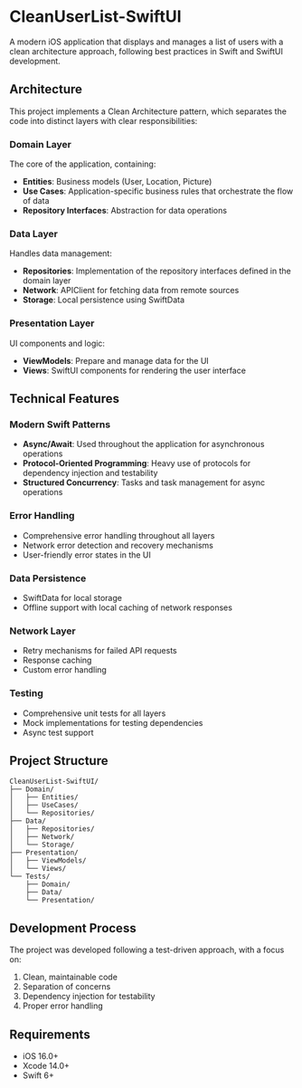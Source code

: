 # CleanUserList-SwiftUI

A modern iOS application that displays and manages a list of users with a clean architecture approach, following best practices in Swift and SwiftUI development.

## Architecture

This project implements a Clean Architecture pattern, which separates the code into distinct layers with clear responsibilities:

### Domain Layer

The core of the application, containing:
- **Entities**: Business models (User, Location, Picture)
- **Use Cases**: Application-specific business rules that orchestrate the flow of data
- **Repository Interfaces**: Abstraction for data operations

### Data Layer

Handles data management:
- **Repositories**: Implementation of the repository interfaces defined in the domain layer
- **Network**: APIClient for fetching data from remote sources
- **Storage**: Local persistence using SwiftData

### Presentation Layer

UI components and logic:
- **ViewModels**: Prepare and manage data for the UI
- **Views**: SwiftUI components for rendering the user interface

## Technical Features

### Modern Swift Patterns

- **Async/Await**: Used throughout the application for asynchronous operations
- **Protocol-Oriented Programming**: Heavy use of protocols for dependency injection and testability
- **Structured Concurrency**: Tasks and task management for async operations

### Error Handling

- Comprehensive error handling throughout all layers
- Network error detection and recovery mechanisms
- User-friendly error states in the UI

### Data Persistence

- SwiftData for local storage
- Offline support with local caching of network responses

### Network Layer

- Retry mechanisms for failed API requests
- Response caching
- Custom error handling

### Testing

- Comprehensive unit tests for all layers
- Mock implementations for testing dependencies
- Async test support

## Project Structure

```
CleanUserList-SwiftUI/
├── Domain/
│   ├── Entities/
│   ├── UseCases/
│   └── Repositories/
├── Data/
│   ├── Repositories/
│   ├── Network/
│   └── Storage/
├── Presentation/
│   ├── ViewModels/
│   └── Views/
└── Tests/
    ├── Domain/
    ├── Data/
    └── Presentation/
```

## Development Process

The project was developed following a test-driven approach, with a focus on:

1. Clean, maintainable code
2. Separation of concerns
3. Dependency injection for testability
4. Proper error handling

## Requirements

- iOS 16.0+
- Xcode 14.0+
- Swift 6+ 